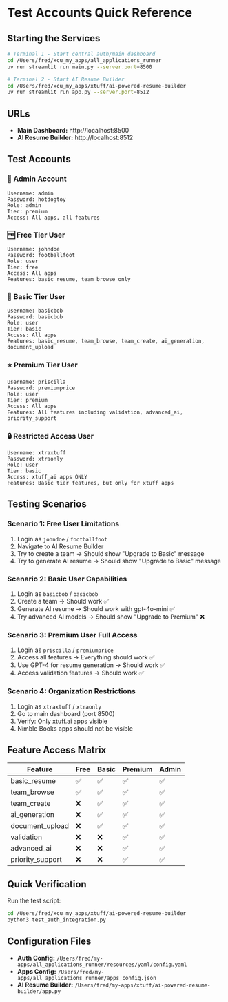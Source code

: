 # Test Accounts Quick Reference

## Starting the Services

```bash
# Terminal 1 - Start central auth/main dashboard
cd /Users/fred/xcu_my_apps/all_applications_runner
uv run streamlit run main.py --server.port=8500

# Terminal 2 - Start AI Resume Builder
cd /Users/fred/xcu_my_apps/xtuff/ai-powered-resume-builder
uv run streamlit run app.py --server.port=8512
```

## URLs
- **Main Dashboard:** http://localhost:8500
- **AI Resume Builder:** http://localhost:8512

## Test Accounts

### 👑 Admin Account
```
Username: admin
Password: hotdogtoy
Role: admin
Tier: premium
Access: All apps, all features
```

### 🆓 Free Tier User
```
Username: johndoe
Password: footballfoot
Role: user
Tier: free
Access: All apps
Features: basic_resume, team_browse only
```

### 💼 Basic Tier User
```
Username: basicbob
Password: basicbob
Role: user
Tier: basic
Access: All apps
Features: basic_resume, team_browse, team_create, ai_generation, document_upload
```

### ⭐ Premium Tier User
```
Username: priscilla
Password: premiumprice
Role: user
Tier: premium
Access: All apps
Features: All features including validation, advanced_ai, priority_support
```

### 🔒 Restricted Access User
```
Username: xtraxtuff
Password: xtraonly
Role: user
Tier: basic
Access: xtuff_ai apps ONLY
Features: Basic tier features, but only for xtuff apps
```

## Testing Scenarios

### Scenario 1: Free User Limitations
1. Login as `johndoe` / `footballfoot`
2. Navigate to AI Resume Builder
3. Try to create a team → Should show "Upgrade to Basic" message
4. Try to generate AI resume → Should show "Upgrade to Basic" message

### Scenario 2: Basic User Capabilities
1. Login as `basicbob` / `basicbob`
2. Create a team → Should work ✅
3. Generate AI resume → Should work with gpt-4o-mini ✅
4. Try advanced AI models → Should show "Upgrade to Premium" ❌

### Scenario 3: Premium User Full Access
1. Login as `priscilla` / `premiumprice`
2. Access all features → Everything should work ✅
3. Use GPT-4 for resume generation → Should work ✅
4. Access validation features → Should work ✅

### Scenario 4: Organization Restrictions
1. Login as `xtraxtuff` / `xtraonly`
2. Go to main dashboard (port 8500)
3. Verify: Only xtuff.ai apps visible
4. Nimble Books apps should not be visible

## Feature Access Matrix

| Feature | Free | Basic | Premium | Admin |
|---------|------|-------|---------|-------|
| basic_resume | ✅ | ✅ | ✅ | ✅ |
| team_browse | ✅ | ✅ | ✅ | ✅ |
| team_create | ❌ | ✅ | ✅ | ✅ |
| ai_generation | ❌ | ✅ | ✅ | ✅ |
| document_upload | ❌ | ✅ | ✅ | ✅ |
| validation | ❌ | ❌ | ✅ | ✅ |
| advanced_ai | ❌ | ❌ | ✅ | ✅ |
| priority_support | ❌ | ❌ | ✅ | ✅ |

## Quick Verification

Run the test script:
```bash
cd /Users/fred/xcu_my_apps/xtuff/ai-powered-resume-builder
python3 test_auth_integration.py
```

## Configuration Files

- **Auth Config:** `/Users/fred/my-apps/all_applications_runner/resources/yaml/config.yaml`
- **Apps Config:** `/Users/fred/my-apps/all_applications_runner/apps_config.json`
- **AI Resume Builder:** `/Users/fred/my-apps/xtuff/ai-powered-resume-builder/app.py`
